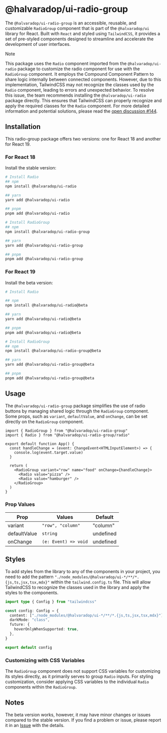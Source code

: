 # @halvaradop/ui-radio-group

The `@halvaradop/ui-radio-group` is an accessible, reusable, and customizable `RadioGroup` component that is part of the `@halvaradop/ui` library for React. Built with `React` and styled using `TailwindCSS`, it provides a set of pre-styled components designed to streamline and accelerate the development of user interfaces.

> [!NOTE]
> This package uses the `Radio` component imported from the `@halvaradop/ui-radio` package to customize the radio component for use with the `RadioGroup` component. It employs the Compound Component Pattern to share logic internally between connected components. However, due to this implementation, TailwindCSS may not recognize the classes used by the `Radio` component, leading to errors and unexpected behavior. To resolve this issue, the team recommends installing the `@halvaradop/ui-radio` package directly. This ensures that TailwindCSS can properly recognize and apply the required classes for the `Radio` component.
> For more detailed information and potential solutions, please read the [open discussion #144](https://github.com/halvaradop/ui/issues/144).

## Installation

This radio-group package offers two versions: one for React 18 and another for React 19.

### For React 18

Install the stable version:

```bash
# Install Radio
## npm
npm install @halvaradop/ui-radio

## yarn
yarn add @halvaradop/ui-radio

## pnpm
pnpm add @halvaradop/ui-radio

# Install RadioGroup
## npm
npm install @halvaradop/ui-radio-group

## yarn
yarn add @halvaradop/ui-radio-group

## pnpm
pnpm add @halvaradop/ui-radio-group
```

### For React 19

Install the beta version:

```bash
# Install Radio

## npm
npm install @halvaradop/ui-radio@beta

## yarn
yarn add @halvaradop/ui-radio@beta

## pnpm
pnpm add @halvaradop/ui-radio@beta

# Install RadioGroup
## npm
npm install @halvaradop/ui-radio-group@beta

## yarn
yarn add @halvaradop/ui-radio-group@beta

## pnpm
pnpm add @halvaradop/ui-radio-group@beta
```

## Usage

The `@halvaradop/ui-radio-group` package simplifies the use of radio buttons by managing shared logic through the `RadioGroup` component. Some props, such as `variant`, `defaultValue`, and `onChange`, can be set directly on the `RadioGroup` component.

```tsx
import { RadioGroup } from "@halvaradop/ui-radio-group"
import { Radio } from "@halvaradop/ui-radio-group/radio"

export default function App() {
  const handleChange = (event: ChangeEvent<HTMLInputElement>) => {
    console.log(event.target.value)
  }

  return (
    <RadioGroup variant="row" name="food" onChange={handleChange}>
      <Radio value="pizza" />
      <Radio value="hamburger" />
    </RadioGroup>
  )
}
```

### Prop Values

| Prop         | Values               | Default   |
| ------------ | -------------------- | --------- |
| variant      | `"row", "column"`    | "column"  |
| defaultValue | `string`             | undefined |
| onChange     | `(e: Event) => void` | undefined |

## Styles

To add styles from the library to any of the components in your project, you need to add the pattern `"./node_modules/@halvaradop/ui-*/**/*.{js,ts,jsx,tsx,mdx}"` within the `tailwind.config.ts` file. This will allow TailwindCSS to recognize the classes used in the library and apply the styles to the components.

```ts
import type { Config } from "tailwindcss"

const config: Config = {
  content: ["./node_modules/@halvaradop/ui-*/**/*.{js,ts,jsx,tsx,mdx}"],
  darkMode: "class",
  future: {
    hoverOnlyWhenSupported: true,
  },
}

export default config
```

### Customizing with CSS Variables

The `RadioGroup` component does not support CSS variables for customizing its styles directly, as it primarily serves to group `Radio` inputs. For styling customization, consider applying CSS variables to the individual `Radio` components within the `RadioGroup`.

## Notes

The beta version works, however, it may have minor changes or issues compared to the stable version. If you find a problem or issue, please report it in an [Issue](https://github.com/halvaradop/ui/issues) with the details.
